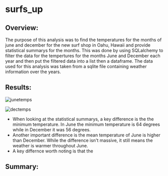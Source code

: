 # surfs_up

## Overview:

The purpose of this analysis was to find the temperatures for the months of june and december for the new surf shop in Oahu, Hawaii and provide statistical summarys for the months. This was done by using SQLalchemy to filter the data for the tempertures for the months June and December each year and then put the filtered data into a list then a dataframe. The data used for this analysis was taken from a sqlite file containing weather information over the years.

## Results:

![junetemps](https://user-images.githubusercontent.com/107213807/183263326-f757bb5e-d597-446b-8caa-6943d1a87d69.png)

![dectemps](https://user-images.githubusercontent.com/107213807/183263332-6071a342-b240-4dfb-b133-cbab30839b8b.png)


- When looking at the statistical summarys, a key difference is the the minimum temperature. In June the minimum temperature is 64 degrees while in December it was 56 degrees.
- Another important difference is the mean temperature of June is higher than December. While the difference isn't massive, it still means the weather is warmer throughout June.
- A key differnce worth noting is that the  

## Summary:
